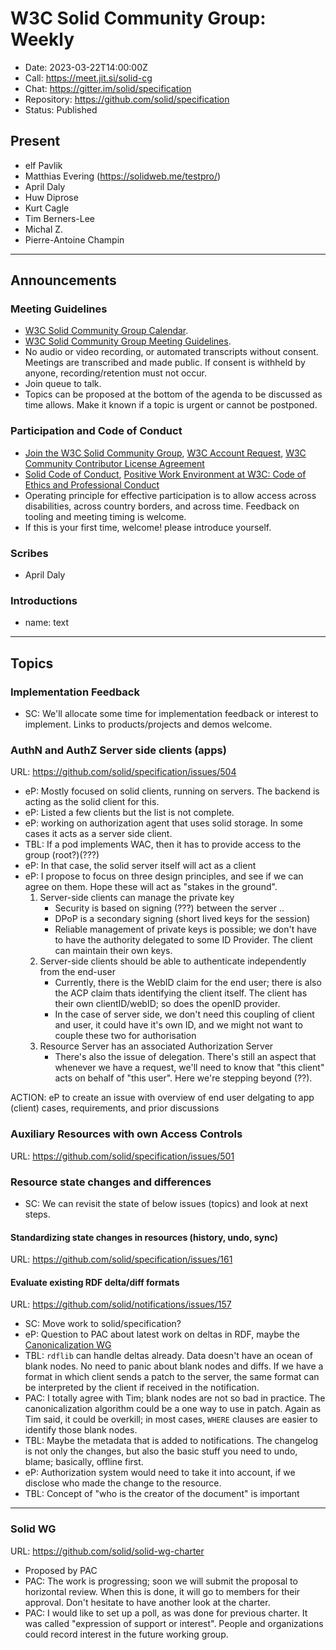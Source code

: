 # W3C Solid Community Group: Weekly

* Date: 2023-03-22T14:00:00Z
* Call: https://meet.jit.si/solid-cg
* Chat: https://gitter.im/solid/specification
* Repository: https://github.com/solid/specification
* Status: Published

## Present
* elf Pavlik
* Matthias Evering (https://solidweb.me/testpro/)
* April Daly
* Huw Diprose
* Kurt Cagle
* Tim Berners-Lee
* Michal Z.
* Pierre-Antoine Champin

---

## Announcements

### Meeting Guidelines
* [W3C Solid Community Group Calendar](https://www.w3.org/groups/cg/solid/calendar).
* [W3C Solid Community Group Meeting Guidelines](https://github.com/solid/specification/blob/main/meetings/README.md).
* No audio or video recording, or automated transcripts without consent. Meetings are transcribed and made public. If consent is withheld by anyone, recording/retention must not occur.
* Join queue to talk.
* Topics can be proposed at the bottom of the agenda to be discussed as time allows. Make it known if a topic is urgent or cannot be postponed.

### Participation and Code of Conduct
* [Join the W3C Solid Community Group](https://www.w3.org/community/solid/join), [W3C Account Request](http://www.w3.org/accounts/request), [W3C Community Contributor License Agreement](https://www.w3.org/community/about/agreements/cla/)
* [Solid Code of Conduct](https://github.com/solid/process/blob/main/code-of-conduct.md), [Positive Work Environment at W3C: Code of Ethics and Professional Conduct](https://www.w3.org/Consortium/cepc/)
* Operating principle for effective participation is to allow access across disabilities, across country borders, and across time. Feedback on tooling and meeting timing is welcome.
* If this is your first time, welcome! please introduce yourself.


### Scribes
* April Daly

### Introductions
* name: text

---


## Topics

### Implementation Feedback
* SC: We'll allocate some time for implementation feedback or interest to implement. Links to products/projects and demos welcome.


### AuthN and AuthZ Server side clients (apps)
URL: https://github.com/solid/specification/issues/504

* eP: Mostly focused on solid clients, running on servers. The backend is acting as the solid client for this.
* eP: Listed a few clients but the list is not complete. 
* eP: working on authorization agent that uses solid storage. In some cases it acts as a server side client.
* TBL: If a pod implements WAC, then it has to provide access to the group (root?)(???)
* eP: In that case, the solid server itself will act as a client
* eP: I propose to focus on three design principles, and see if we can agree on them. Hope these will act as "stakes in the ground".
    1. Server-side clients can manage the private key
        * Security is based on signing (???) between the server ..
        * DPoP is a secondary signing (short lived keys for the session)
        * Reliable management of private keys is possible; we don't have to have the authority delegated to some ID Provider. The client can maintain their own keys.
    2. Server-side clients should be able to authenticate independently from the end-user
        * Currently, there is the WebID claim for the end user; there is also the ACP claim thats identifying the client itself. The client has their own clientID/webID; so does the openID provider.
        * In the case of server side, we don't need this coupling of client and user, it could have it's own ID, and we might not want to couple these two for authorisation
    3. Resource Server has an associated Authorization Server
         * There's also the issue of delegation. There's still an aspect that whenever we have a request, we'll need to know that "this client" acts on behalf of "this user". Here we're stepping beyond (??).

ACTION: eP to create an issue with overview of end user delgating to app (client) cases, requirements, and prior discussions

### Auxiliary Resources with own Access Controls
URL: https://github.com/solid/specification/issues/501



### Resource state changes and differences
* SC: We can revisit the state of below issues (topics) and look at next steps.

#### Standardizing state changes in resources (history, undo, sync)
URL: https://github.com/solid/specification/issues/161

#### Evaluate existing RDF delta/diff formats
URL: https://github.com/solid/notifications/issues/157

* SC: Move work to solid/specification?
* eP: Question to PAC about latest work on deltas in RDF, maybe the [Canonicalization WG](https://www.w3.org/groups/wg/rch)
* TBL: `rdflib` can handle deltas already. Data doesn't have an ocean of blank nodes. No need to panic about blank nodes and diffs. If we have a format in which client sends a patch to the server, the same format can be interpreted by the client if received in the notification.
* PAC: I totally agree with Tim; blank nodes are not so bad in practice. The canonicalization algorithm could be a one way to use in patch. Again as Tim said, it could be overkill; in most cases, `WHERE` clauses are easier to identify those blank nodes.
* TBL: Maybe the metadata that is added to notifications. The changelog is not only the changes, but also the basic stuff you need to undo, blame; basically, offline first.
* eP: Authorization system would need to take it into account, if we disclose who made the change to the resource.
* TBL: Concept of "who is the creator of the document" is important

---

### Solid WG
URL: https://github.com/solid/solid-wg-charter

* Proposed by PAC
* PAC: The work is progressing; soon we will submit the proposal to horizontal review. When this is done, it will go to members for their approval. Don't hesitate to have another look at the charter.
* PAC: I would like to set up a poll, as was done for previous charter. It was called "expression of support or interest". People and organizations could record interest in the future working group.

